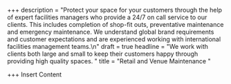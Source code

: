 +++
description = "Protect your space for your customers through the help of expert facilities managers who provide a 24/7 on call service to our clients.   This includes completion of shop-fit outs, preventative maintenance and emergency maintenance.  We understand global brand requirements and customer expectations and are experienced working with international facilities management teams.\n"
draft = true
headline = "We work with clients both large and small to keep their customers happy through providing high quality spaces.  "
title = "Retail and Venue Maintenance "

+++
Insert Content